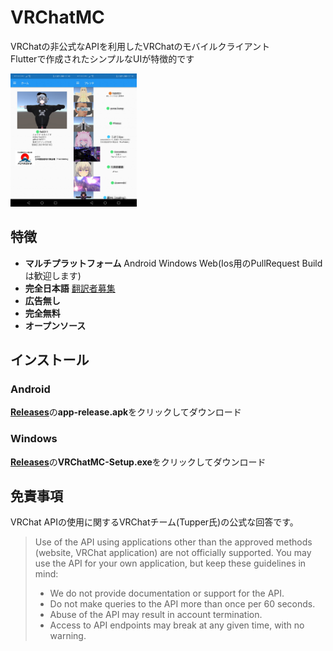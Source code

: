 # VRChatMC

VRChatの非公式なAPIを利用したVRChatのモバイルクライアント<br>
Flutterで作成されたシンプルなUIが特徴的です<br>

<img width="20%" src="docs/img/screenshots1.jpg"><img width="20%" src="docs/img/screenshots2.jpg">

## 特徴
- **マルチプラットフォーム**  Android Windows Web(Ios用のPullRequest Buildは歓迎します)
- **完全日本語**  [翻訳者募集](https://github.com/fa0311/vrchat_mobile_client/discussions/23)
- **広告無し**
- **完全無料**
- **オープンソース**

## インストール
### Android
[**Releases**](https://github.com/fa0311/vrchat_mobile_client/releases)の**app-release.apk**をクリックしてダウンロード
### Windows
[**Releases**](https://github.com/fa0311/vrchat_mobile_client/releases)の**VRChatMC-Setup.exe**をクリックしてダウンロード

## 免責事項
VRChat APIの使用に関するVRChatチーム(Tupper氏)の公式な回答です。

> Use of the API using applications other than the approved methods (website, VRChat application) are not officially supported. You may use the API for your own application, but keep these guidelines in mind:
> - We do not provide documentation or support for the API.
> - Do not make queries to the API more than once per 60 seconds.
> - Abuse of the API may result in account termination.
> - Access to API endpoints may break at any given time, with no warning.